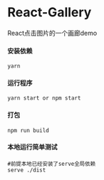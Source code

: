 # React-Gallery
React点击图片的一个画廊demo
#### 安装依赖
```
yarn 
``` 
#### 运行程序
```
yarn start or npm start
``` 
#### 打包
```
npm run build
``` 
#### 本地运行简单测试
```
#前提本地已经安装了serve全局依赖
serve ./dist
```

